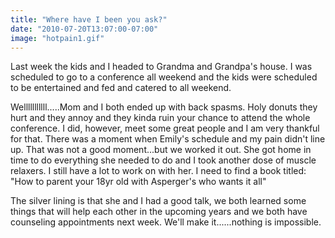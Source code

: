 ```yaml
---
title: "Where have I been you ask?"
date: "2010-07-20T13:07:00-07:00"
image: "hotpain1.gif"
---
```


Last week the kids and I headed to Grandma and Grandpa's house. I was scheduled to go to a conference all weekend and the kids were scheduled to be entertained and fed and catered to all weekend. 

Welllllllllll.....Mom and I both ended up with back spasms. Holy donuts they hurt and they annoy and they kinda ruin your chance to attend the whole conference. 
I did, however, meet some great people and I am very thankful for that. 
There was a moment when Emily's schedule and my pain didn't line up. That was not a good moment...but we worked it out. She got home in time to do everything she needed to do and I took another dose of muscle relaxers. I still have a lot to work on with her. I need to find a book titled: "How to parent your 18yr old with Asperger's who wants it all" 

The silver lining is that she and I had a good talk, we both learned some things that will help each other in the upcoming years and we both have counseling appointments next week. We'll make it......nothing is impossible.